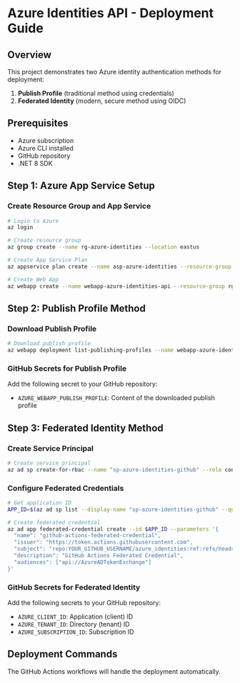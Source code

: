 # Azure Identities API - Deployment Guide

## Overview
This project demonstrates two Azure identity authentication methods for deployment:
1. **Publish Profile** (traditional method using credentials)
2. **Federated Identity** (modern, secure method using OIDC)

## Prerequisites
- Azure subscription
- Azure CLI installed
- GitHub repository
- .NET 8 SDK

## Step 1: Azure App Service Setup

### Create Resource Group and App Service
```bash
# Login to Azure
az login

# Create resource group
az group create --name rg-azure-identities --location eastus

# Create App Service Plan
az appservice plan create --name asp-azure-identities --resource-group rg-azure-identities --sku B1 --is-linux

# Create Web App
az webapp create --name webapp-azure-identities-api --resource-group rg-azure-identities --plan asp-azure-identities --runtime "DOTNETCORE|8.0"
```

## Step 2: Publish Profile Method

### Download Publish Profile
```bash
# Download publish profile
az webapp deployment list-publishing-profiles --name webapp-azure-identities-api --resource-group rg-azure-identities --xml
```

### GitHub Secrets for Publish Profile
Add the following secret to your GitHub repository:
- `AZURE_WEBAPP_PUBLISH_PROFILE`: Content of the downloaded publish profile

## Step 3: Federated Identity Method

### Create Service Principal
```bash
# Create service principal
az ad sp create-for-rbac --name "sp-azure-identities-github" --role contributor --scopes /subscriptions/{subscription-id}/resourceGroups/rg-azure-identities --json-auth
```

### Configure Federated Credentials
```bash
# Get application ID
APP_ID=$(az ad sp list --display-name "sp-azure-identities-github" --query "[0].appId" -o tsv)

# Create federated credential
az ad app federated-credential create --id $APP_ID --parameters '{
  "name": "github-actions-federated-credential",
  "issuer": "https://token.actions.githubusercontent.com",
  "subject": "repo:YOUR_GITHUB_USERNAME/azure_identities:ref:refs/heads/main",
  "description": "GitHub Actions Federated Credential",
  "audiences": ["api://AzureADTokenExchange"]
}'
```

### GitHub Secrets for Federated Identity
Add the following secrets to your GitHub repository:
- `AZURE_CLIENT_ID`: Application (client) ID
- `AZURE_TENANT_ID`: Directory (tenant) ID
- `AZURE_SUBSCRIPTION_ID`: Subscription ID

## Deployment Commands
The GitHub Actions workflows will handle the deployment automatically.